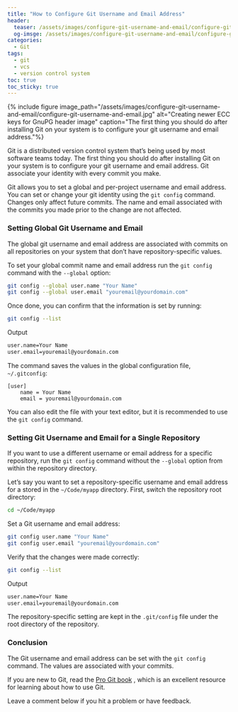 ```yaml
---
title: "How to Configure Git Username and Email Address"
header:
  teaser: /assets/images/configure-git-username-and-email/configure-git-username-and-email.jpg
  og-imsge: /assets/images/configure-git-username-and-email/configure-git-username-and-email.jpg
categories:
  - Git
tags: 
  - git
  - vcs
  - version control system
toc: true
toc_sticky: true
---
```


{% include figure image_path="/assets/images/configure-git-username-and-email/configure-git-username-and-email.jpg" alt="Creating newer ECC keys for GnuPG header image" caption="The first thing you should do after installing Git on your system is to configure your git username and email address."%}

Git is a distributed version control system that’s being used by most software teams today. The first thing you should do after installing Git on your system is to configure your git username and email address. Git associate your identity with every commit you make.

Git allows you to set a global and per-project username and email address. You can set or change your git identity using the `git config` command. Changes only affect future commits. The name and email associated with the commits you made prior to the change are not affected.

### Setting Global Git Username and Email

The global git username and email address are associated with commits on all repositories on your system that don’t have repository-specific values.

To set your global commit name and email address run the `git config` command with the `--global` option:

```bash
git config --global user.name "Your Name"
git config --global user.email "youremail@yourdomain.com"
```

Once done, you can confirm that the information is set by running:

```bash
git config --list
```

Output

```bash
user.name=Your Name
user.email=youremail@yourdomain.com
```

The command saves the values in the global configuration file, `~/.gitconfig`:

```
[user]
    name = Your Name
    email = youremail@yourdomain.com
```

You can also edit the file with your text editor, but it is recommended to use the `git config` command.

### Setting Git Username and Email for a Single Repository

If you want to use a different username or email address for a specific repository, run the `git config` command without the `--global` option from within the repository directory.

Let’s say you want to set a repository-specific username and email address for a stored in the `~/Code/myapp` directory. First, switch the repository root directory:

```bash
cd ~/Code/myapp
```

Set a Git username and email address:

```bash
git config user.name "Your Name"
git config user.email "youremail@yourdomain.com"
```

Verify that the changes were made correctly:

```bash
git config --list
```

Output

```bash
user.name=Your Name
user.email=youremail@yourdomain.com
```

The repository-specific setting are kept in the `.git/config` file under the root directory of the repository.

### Conclusion

The Git username and email address can be set with the `git config` command. The values are associated with your commits.

If you are new to Git, read the [Pro Git book](https://git-scm.com/book/en/v2) , which is an excellent resource for learning about how to use Git.

Leave a comment below if you hit a problem or have feedback.